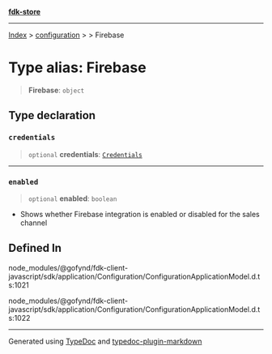 [**fdk-store**](../../../README.md)
***

[Index](../../../API.md) > [configuration](../../README.md) > [<internal>](../README.md) > Firebase

# Type alias: Firebase

> **Firebase**: `object`

## Type declaration

### `credentials`

> `optional` **credentials**: [`Credentials`](type-alias.Credentials.md)

***

### `enabled`

> `optional` **enabled**: `boolean`

- Shows whether Firebase integration is enabled
or disabled for the sales channel

## Defined In

node\_modules/@gofynd/fdk-client-javascript/sdk/application/Configuration/ConfigurationApplicationModel.d.ts:1021

node\_modules/@gofynd/fdk-client-javascript/sdk/application/Configuration/ConfigurationApplicationModel.d.ts:1022

***
Generated using [TypeDoc](https://typedoc.org/) and [typedoc-plugin-markdown](https://www.npmjs.com/package/typedoc-plugin-markdown)
